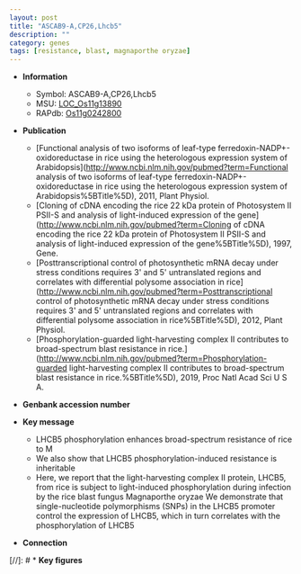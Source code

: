 ```yaml
---
layout: post
title: "ASCAB9-A,CP26,Lhcb5"
description: ""
category: genes
tags: [resistance, blast, magnaporthe oryzae]
---
```


* **Information**  
    + Symbol: ASCAB9-A,CP26,Lhcb5  
    + MSU: [LOC_Os11g13890](http://rice.plantbiology.msu.edu/cgi-bin/ORF_infopage.cgi?orf=LOC_Os11g13890)  
    + RAPdb: [Os11g0242800](http://rapdb.dna.affrc.go.jp/viewer/gbrowse_details/irgsp1?name=Os11g0242800)  

* **Publication**  
    + [Functional analysis of two isoforms of leaf-type ferredoxin-NADP+-oxidoreductase in rice using the heterologous expression system of Arabidopsis](http://www.ncbi.nlm.nih.gov/pubmed?term=Functional analysis of two isoforms of leaf-type ferredoxin-NADP+-oxidoreductase in rice using the heterologous expression system of Arabidopsis%5BTitle%5D), 2011, Plant Physiol.
    + [Cloning of cDNA encoding the rice 22 kDa protein of Photosystem II PSII-S and analysis of light-induced expression of the gene](http://www.ncbi.nlm.nih.gov/pubmed?term=Cloning of cDNA encoding the rice 22 kDa protein of Photosystem II PSII-S and analysis of light-induced expression of the gene%5BTitle%5D), 1997, Gene.
    + [Posttranscriptional control of photosynthetic mRNA decay under stress conditions requires 3' and 5' untranslated regions and correlates with differential polysome association in rice](http://www.ncbi.nlm.nih.gov/pubmed?term=Posttranscriptional control of photosynthetic mRNA decay under stress conditions requires 3' and 5' untranslated regions and correlates with differential polysome association in rice%5BTitle%5D), 2012, Plant Physiol.
    + [Phosphorylation-guarded light-harvesting complex II contributes to broad-spectrum blast resistance in rice.](http://www.ncbi.nlm.nih.gov/pubmed?term=Phosphorylation-guarded light-harvesting complex II contributes to broad-spectrum blast resistance in rice.%5BTitle%5D), 2019, Proc Natl Acad Sci U S A.

* **Genbank accession number**  

* **Key message**  
    + LHCB5 phosphorylation enhances broad-spectrum resistance of rice to M
    + We also show that LHCB5 phosphorylation-induced resistance is inheritable
    + Here, we report that the light-harvesting complex II protein, LHCB5, from rice is subject to light-induced phosphorylation during infection by the rice blast fungus Magnaporthe oryzae We demonstrate that single-nucleotide polymorphisms (SNPs) in the LHCB5 promoter control the expression of LHCB5, which in turn correlates with the phosphorylation of LHCB5

* **Connection**  

[//]: # * **Key figures**  


